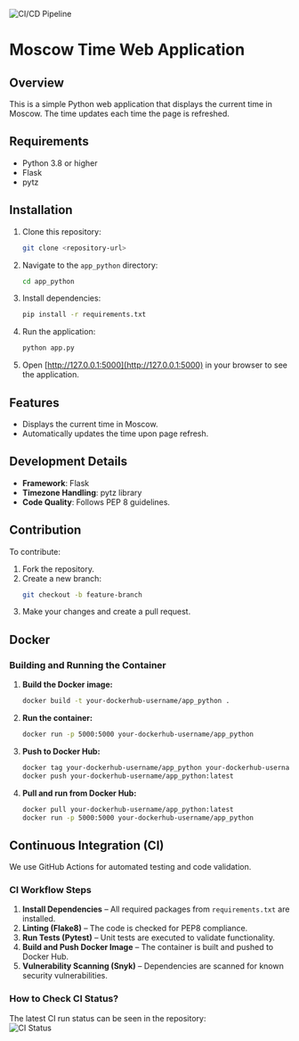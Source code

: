 ![CI/CD Pipeline](https://github.com/Dema-koder/S25-core-course-labs/actions/workflows/ci.yml/badge.svg)

# Moscow Time Web Application

## Overview

This is a simple Python web application that displays the current time in Moscow. The time updates each time the page is refreshed.

## Requirements

- Python 3.8 or higher
- Flask
- pytz

## Installation

1. Clone this repository:
    ```bash
    git clone <repository-url>
    ```
2. Navigate to the `app_python` directory:
   ```bash
   cd app_python
   ```
3. Install dependencies:
   ```bash
   pip install -r requirements.txt
   ```
4. Run the application:
   ```bash
   python app.py
   ```
5. Open [http://127.0.0.1:5000](http://127.0.0.1:5000) in your browser to see the application.

## Features

- Displays the current time in Moscow.
- Automatically updates the time upon page refresh.

## Development Details

- **Framework**: Flask
- **Timezone Handling**: pytz library
- **Code Quality**: Follows PEP 8 guidelines.

## Contribution

To contribute:
1. Fork the repository.
2. Create a new branch:
   ```bash
   git checkout -b feature-branch
   ```
3. Make your changes and create a pull request.

## Docker

### Building and Running the Container

1. **Build the Docker image:**

   ```bash
   docker build -t your-dockerhub-username/app_python .
   ```

2. **Run the container:**

   ```bash
   docker run -p 5000:5000 your-dockerhub-username/app_python
   ```

3. **Push to Docker Hub:**

   ```bash
   docker tag your-dockerhub-username/app_python your-dockerhub-username/app_python:latest
   docker push your-dockerhub-username/app_python:latest
   ```

4. **Pull and run from Docker Hub:**

   ```bash
   docker pull your-dockerhub-username/app_python:latest
   docker run -p 5000:5000 your-dockerhub-username/app_python
   ```

## Continuous Integration (CI)

We use GitHub Actions for automated testing and code validation.

### **CI Workflow Steps**
1. **Install Dependencies** – All required packages from `requirements.txt` are installed.
2. **Linting (Flake8)** – The code is checked for PEP8 compliance.
3. **Run Tests (Pytest)** – Unit tests are executed to validate functionality.
4. **Build and Push Docker Image** – The container is built and pushed to Docker Hub.
5. **Vulnerability Scanning (Snyk)** – Dependencies are scanned for known security vulnerabilities.

### **How to Check CI Status?**
The latest CI run status can be seen in the repository:  
![CI Status](https://github.com/Dema-koder/S25-core-course-labs/workflows/CI/badge.svg)
